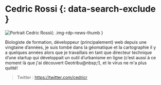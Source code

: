 # Cedric Rossi {: data-search-exclude }

![Portrait Cedric Rossi](https://cdn.geotribu.fr/img/internal/contributeurs/cros.png "Portrait Cedric Rossi"){: .img-rdp-news-thumb }

Biologiste de formation, développeur (principalement) web depuis une vingtaine d’années, je suis tombé dans la géomatique et la cartographie il y a quelques années alors que je travaillais en tant que directeur technique d’une startup qui développait un outil d’urbanisme en ligne (c’est aussi à ce moment là que j'ai découvert Geotribu@nbsp;!), et le virus ne m'a plus quitté!

> Twitter : <https://twitter.com/cedricr>
